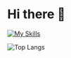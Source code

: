 # Hi there 👋 
[![My Skills](https://skillicons.dev/icons?i=java,cpp,html,css,js,bootstrap,androidstudio,firebase,mysql,php,powershell,ps,pr,idea,vscode)](https://skillicons.dev)

![Top Langs](https://github-readme-stats.vercel.app/api/top-langs/?username=indiedv&layout=compact&langs_count=5)

